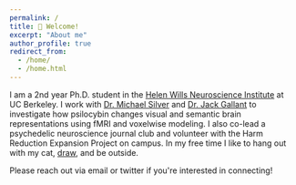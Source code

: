 ```yaml
---
permalink: /
title: 👋 Welcome!
excerpt: "About me"
author_profile: true
redirect_from: 
  - /home/
  - /home.html
---
```

  
  
I am a 2nd year Ph.D. student in the [Helen Wills Neuroscience Institute](https://neuroscience.berkeley.edu/) at UC Berkeley. I work with [Dr. Michael Silver](https://argentum.ucbso.berkeley.edu/) and [Dr. Jack Gallant](https://www.gallantlab.org) to investigate how psilocybin changes visual and semantic brain representations using fMRI and voxelwise modeling. I also co-lead a psychedelic neuroscience journal club and volunteer with the Harm Reduction Expansion Project on campus. In my free time I like to hang out with my cat, [draw](https://www.instagram.com/glitterphysics/), and be outside.  
  
Please reach out via email or twitter if you're interested in connecting!  
